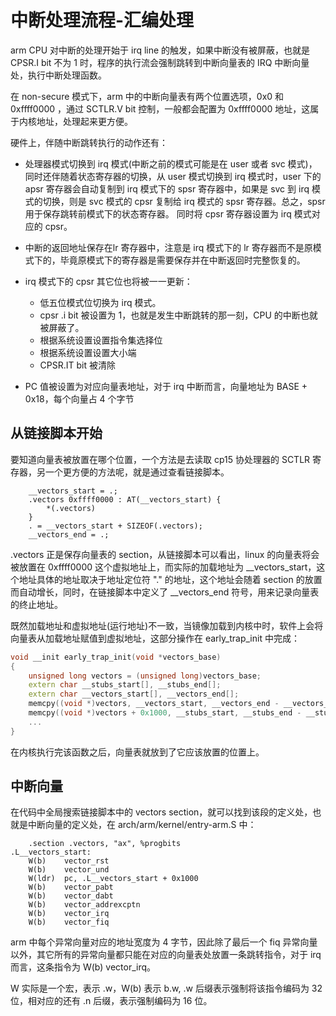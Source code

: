 # 中断处理流程-汇编处理

arm CPU 对中断的处理开始于 irq line 的触发，如果中断没有被屏蔽，也就是  CPSR.I  bit 不为 1 时，程序的执行流会强制跳转到中断向量表的 IRQ 中断向量处，执行中断处理函数。 

在 non-secure 模式下，arm 中的中断向量表有两个位置选项，0x0 和 0xffff0000 ，通过 SCTLR.V bit 控制，一般都会配置为 0xffff0000 地址，这属于内核地址，处理起来更方便。 

硬件上，伴随中断跳转执行的动作还有：

* 处理器模式切换到 irq 模式(中断之前的模式可能是在 user 或者 svc 模式)，同时还伴随着状态寄存器的切换，从 user 模式切换到 irq 模式时，user 下的 apsr 寄存器会自动复制到 irq 模式下的 spsr 寄存器中，如果是 svc 到 irq 模式的切换，则是 svc 模式的 cpsr 复制给 irq 模式的 spsr 寄存器。总之，spsr 用于保存跳转前模式下的状态寄存器。 
  同时将 cpsr 寄存器设置为 irq 模式对应的 cpsr。

* 中断的返回地址保存在lr 寄存器中，注意是 irq 模式下的 lr 寄存器而不是原模式下的，毕竟原模式下的寄存器是需要保存并在中断返回时完整恢复的。
* irq 模式下的 cpsr 其它位也将被一一更新：
  * 低五位模式位切换为 irq 模式。
  * cpsr .i bit 被设置为 1，也就是发生中断跳转的那一刻，CPU 的中断也就被屏蔽了。 
  * 根据系统设置设置指令集选择位
  * 根据系统设置设置大小端
  * CPSR.IT bit 被清除
* PC 值被设置为对应向量表地址，对于 irq 中断而言，向量地址为 BASE + 0x18，每个向量占 4 个字节



## 从链接脚本开始

要知道向量表被放置在哪个位置，一个方法是去读取 cp15 协处理器的 SCTLR 寄存器，另一个更方便的方法呢，就是通过查看链接脚本。

```
	__vectors_start = .;
	.vectors 0xffff0000 : AT(__vectors_start) {
		*(.vectors)
	}
	. = __vectors_start + SIZEOF(.vectors);
	__vectors_end = .;
```

.vectors 正是保存向量表的 section，从链接脚本可以看出，linux 的向量表将会被放置在 0xffff0000 这个虚拟地址上，而实际的加载地址为 \_\_vectors_start，这个地址具体的地址取决于地址定位符 "." 的地址，这个地址会随着 section 的放置而自动增长，同时，在链接脚本中定义了 \_\_vectors_end 符号，用来记录向量表的终止地址。 

既然加载地址和虚拟地址(运行地址)不一致，当镜像加载到内核中时，软件上会将向量表从加载地址赋值到虚拟地址，这部分操作在 early_trap_init 中完成：

```c++
void __init early_trap_init(void *vectors_base)
{
    unsigned long vectors = (unsigned long)vectors_base;
	extern char __stubs_start[], __stubs_end[];
	extern char __vectors_start[], __vectors_end[];
    memcpy((void *)vectors, __vectors_start, __vectors_end - __vectors_start);
	memcpy((void *)vectors + 0x1000, __stubs_start, __stubs_end - __stubs_start);
    ...
}
```

在内核执行完该函数之后，向量表就放到了它应该放置的位置上。 

## 中断向量

在代码中全局搜索链接脚本中的 vectors section，就可以找到该段的定义处，也就是中断向量的定义处，在 arch/arm/kernel/entry-arm.S 中：

```assembly
	.section .vectors, "ax", %progbits
.L__vectors_start:
	W(b)	vector_rst
	W(b)	vector_und
	W(ldr)	pc, .L__vectors_start + 0x1000
	W(b)	vector_pabt
	W(b)	vector_dabt
	W(b)	vector_addrexcptn
	W(b)	vector_irq
	W(b)	vector_fiq
```

arm 中每个异常向量对应的地址宽度为 4 字节，因此除了最后一个 fiq 异常向量以外，其它所有的异常向量都只能在对应的向量表处放置一条跳转指令，对于 irq 而言，这条指令为 W(b)	vector_irq。 

W 实际是一个宏，表示 .w，W(b) 表示 b.w, .w 后缀表示强制将该指令编码为 32 位，相对应的还有 .n 后缀，表示强制编码为 16 位。  

